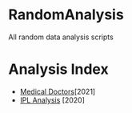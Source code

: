 # RandomAnalysis
All random data analysis scripts

# Analysis Index
* [Medical Doctors](../main/scripts2021/health.py)[2021]
* [IPL Analysis](../main/scripts2020/ipl.py) [2020]
